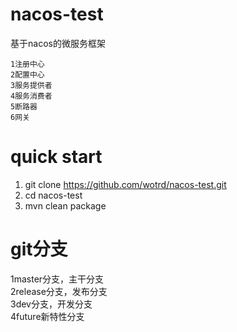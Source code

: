 # nacos-test
基于nacos的微服务框架  


``1注册中心``  
``2配置中心``  
``3服务提供者``  
``4服务消费者``   
``5断路器``  
``6网关``  

# quick start  
1. git clone https://github.com/wotrd/nacos-test.git  
2. cd nacos-test  
3. mvn clean package  
  
# git分支  
1master分支，主干分支  
2release分支，发布分支  
3dev分支，开发分支  
4future新特性分支
